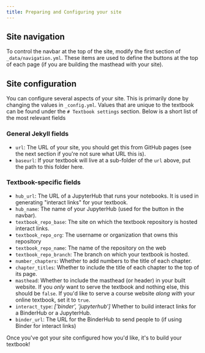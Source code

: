 ```yaml
---
title: Preparing and Configuring your site
---
```


## Site navigation

To control the navbar at the top of the site, modify the first section
of `_data/navigation.yml`. These items are used to define the buttons
at the top of each page (if you are building the masthead with your site).

## Site configuration

You can configure several aspects of your site. This is primarily done
by changing the values in `_config.yml`. Values that are unique to the
textbook can be found under the `# Textbook settings` section. Below
is a short list of the most relevant fields

### General Jekyll fields
* `url`: The URL of your site, you should get this from GitHub pages (see
  the next section if you're not sure what URL this is).
* `baseurl`: If your textbook will live at a sub-folder of the `url` above, put
  the path to this folder here.

### Textbook-specific fields
* `hub_url`: The URL of a JupyterHub that runs your notebooks. It is used
  in generating "interact links" for your textbook.
* `hub_name`: The name of your JupyterHub (used for the button in the navbar).
* `textbook_repo_base`: The site on which the textbook repository is hosted
  interact links.
* `textbook_repo_org`: The username or organization that owns this repository
* `textbook_repo_name`: The name of the repository on the web
* `textbook_repo_branch`: The branch on which your textbook is hosted.
* `number_chapters`: Whether to add numbers to the title of each chapter.
* `chapter_titles`: Whether to include the title of each chapter to the top of its page.
* `masthead`: Whether to include the masthead (or header) in your built website. If you
  *only* want to serve the textbook and nothing else, this should be `false`. If you'd like
  to serve a course website *along with* your online textbook, set it to `true`.
* `interact_type`: *['binder', 'jupyterhub']*  Whether to build interact links for a BinderHub or a JupyterHub.
* `binder_url`: The URL for the BinderHub to send people to (if using Binder for interact links)


Once you've got your site configured how you'd like, it's to build your textbook!
